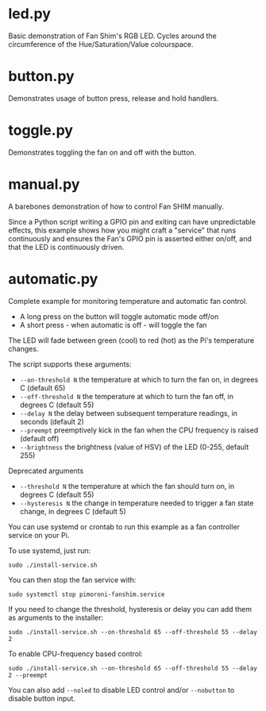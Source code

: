 # led.py

Basic demonstration of Fan Shim's RGB LED. Cycles around the circumference of the Hue/Saturation/Value colourspace.

# button.py

Demonstrates usage of button press, release and hold handlers.

# toggle.py

Demonstrates toggling the fan on and off with the button.

# manual.py

A barebones demonstration of how to control Fan SHIM manually.

Since a Python script writing a GPIO pin and exiting can have unpredictable effects, this example shows how you might craft a "service" that runs continuously and ensures the Fan's GPIO pin is asserted either on/off, and that the LED is continuously driven.

# automatic.py

Complete example for monitoring temperature and automatic fan control.

* A long press on the button will toggle automatic mode off/on
* A short press - when automatic is off - will toggle the fan

The LED will fade between green (cool) to red (hot) as the Pi's temperature changes.

The script supports these arguments:

* `--on-threshold N` the temperature at which to turn the fan on, in degrees C (default 65)
* `--off-threshold N` the temperature at which to turn the fan off, in degrees C (default 55)
* `--delay N` the delay between subsequent temperature readings, in seconds (default 2)
* `--preempt` preemptively kick in the fan when the CPU frequency is raised (default off)
* `--brightness` the brightness (value of HSV) of the LED (0-255, default 255)

Deprecated arguments

* `--threshold N` the temperature at which the fan should turn on, in degrees C (default 55)
* `--hysteresis N` the change in temperature needed to trigger a fan state change, in degrees C (default 5)

You can use systemd or crontab to run this example as a fan controller service on your Pi.

To use systemd, just run:

```
sudo ./install-service.sh
```

You can then stop the fan service with:

```
sudo systemctl stop pimoroni-fanshim.service
```

If you need to change the threshold, hysteresis or delay you can add them as arguments to the installer:

```
sudo ./install-service.sh --on-threshold 65 --off-threshold 55 --delay 2
```

To enable CPU-frequency based control:

```
sudo ./install-service.sh --on-threshold 65 --off-threshold 55 --delay 2 --preempt
```

You can also add `--noled` to disable LED control and/or `--nobutton` to disable button input.
